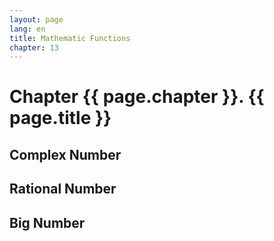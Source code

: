 ```yaml
---
layout: page
lang: en
title: Mathematic Functions
chapter: 13
---
```


# Chapter {{ page.chapter }}. {{ page.title }}

## Complex Number



## Rational Number



## Big Number

